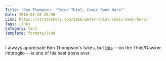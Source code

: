 ```yaml
---
Title: 'Ben Thompson: "Peter Thiel, Comic Book Hero"'
Date: 2016-05-28 20:50
Link: https://stratechery.com/2016/peter-thiel-comic-book-hero/
Tags: links
Category: tech
Template: formats/link
---
```


I always appreciate Ben Thompson's takes, but [this]---on the Thiel/Gawker imbroglio---is one of his best posts ever.

[this]: https://stratechery.com/2016/peter-thiel-comic-book-hero/
